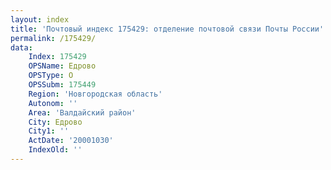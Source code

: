 ```yaml
---
layout: index
title: 'Почтовый индекс 175429: отделение почтовой связи Почты России'
permalink: /175429/
data:
    Index: 175429
    OPSName: Едрово
    OPSType: О
    OPSSubm: 175449
    Region: 'Новгородская область'
    Autonom: ''
    Area: 'Валдайский район'
    City: Едрово
    City1: ''
    ActDate: '20001030'
    IndexOld: ''
---
```

